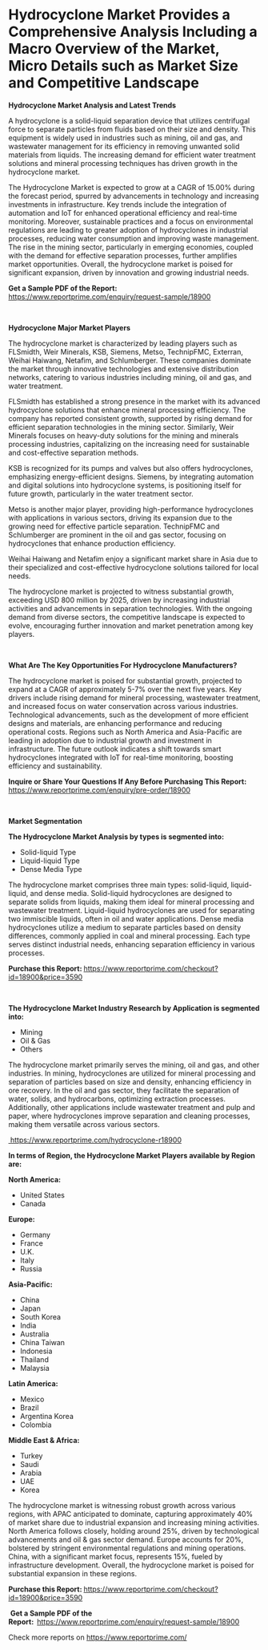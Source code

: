 <p><h1>Hydrocyclone Market Provides a Comprehensive Analysis Including a Macro Overview of the Market, Micro Details such as Market Size and Competitive Landscape</h1></p><p><strong>Hydrocyclone Market Analysis and Latest Trends</strong></p>
<p><p>A hydrocyclone is a solid-liquid separation device that utilizes centrifugal force to separate particles from fluids based on their size and density. This equipment is widely used in industries such as mining, oil and gas, and wastewater management for its efficiency in removing unwanted solid materials from liquids. The increasing demand for efficient water treatment solutions and mineral processing techniques has driven growth in the hydrocyclone market.</p><p>The Hydrocyclone Market is expected to grow at a CAGR of 15.00% during the forecast period, spurred by advancements in technology and increasing investments in infrastructure. Key trends include the integration of automation and IoT for enhanced operational efficiency and real-time monitoring. Moreover, sustainable practices and a focus on environmental regulations are leading to greater adoption of hydrocyclones in industrial processes, reducing water consumption and improving waste management. The rise in the mining sector, particularly in emerging economies, coupled with the demand for effective separation processes, further amplifies market opportunities. Overall, the hydrocyclone market is poised for significant expansion, driven by innovation and growing industrial needs.</p></p>
<p><strong>Get a Sample PDF of the Report:&nbsp;</strong> <a href="https://www.reportprime.com/enquiry/request-sample/18900?utm_campaign=2647&utm_medium=2&utm_source=Github&utm_content=ia&utm_term=19032025&utm_id=hydrocyclone">https://www.reportprime.com/enquiry/request-sample/18900</a></p>
<p>&nbsp;</p>
<p><strong>Hydrocyclone Major Market Players</strong></p>
<p><p>The hydrocyclone market is characterized by leading players such as FLSmidth, Weir Minerals, KSB, Siemens, Metso, TechnipFMC, Exterran, Weihai Haiwang, Netafim, and Schlumberger. These companies dominate the market through innovative technologies and extensive distribution networks, catering to various industries including mining, oil and gas, and water treatment.</p><p>FLSmidth has established a strong presence in the market with its advanced hydrocyclone solutions that enhance mineral processing efficiency. The company has reported consistent growth, supported by rising demand for efficient separation technologies in the mining sector. Similarly, Weir Minerals focuses on heavy-duty solutions for the mining and minerals processing industries, capitalizing on the increasing need for sustainable and cost-effective separation methods.</p><p>KSB is recognized for its pumps and valves but also offers hydrocyclones, emphasizing energy-efficient designs. Siemens, by integrating automation and digital solutions into hydrocyclone systems, is positioning itself for future growth, particularly in the water treatment sector.</p><p>Metso is another major player, providing high-performance hydrocyclones with applications in various sectors, driving its expansion due to the growing need for effective particle separation. TechnipFMC and Schlumberger are prominent in the oil and gas sector, focusing on hydrocyclones that enhance production efficiency.</p><p>Weihai Haiwang and Netafim enjoy a significant market share in Asia due to their specialized and cost-effective hydrocyclone solutions tailored for local needs.</p><p>The hydrocyclone market is projected to witness substantial growth, exceeding USD 800 million by 2025, driven by increasing industrial activities and advancements in separation technologies. With the ongoing demand from diverse sectors, the competitive landscape is expected to evolve, encouraging further innovation and market penetration among key players.</p></p>
<p>&nbsp;</p>
<p><strong>What Are The Key Opportunities For Hydrocyclone Manufacturers?</strong></p>
<p><p>The hydrocyclone market is poised for substantial growth, projected to expand at a CAGR of approximately 5-7% over the next five years. Key drivers include rising demand for mineral processing, wastewater treatment, and increased focus on water conservation across various industries. Technological advancements, such as the development of more efficient designs and materials, are enhancing performance and reducing operational costs. Regions such as North America and Asia-Pacific are leading in adoption due to industrial growth and investment in infrastructure. The future outlook indicates a shift towards smart hydrocyclones integrated with IoT for real-time monitoring, boosting efficiency and sustainability.</p></p>
<p><strong>Inquire or Share Your Questions If Any Before Purchasing This Report:</strong> <a href="https://www.reportprime.com/enquiry/pre-order/18900?utm_campaign=2647&utm_medium=2&utm_source=Github&utm_content=ia&utm_term=19032025&utm_id=hydrocyclone">https://www.reportprime.com/enquiry/pre-order/18900</a></p>
<p>&nbsp;</p>
<p><strong>Market Segmentation</strong></p>
<p><strong>The Hydrocyclone Market Analysis by types is segmented into:</strong></p>
<p><ul><li>Solid-liquid Type</li><li>Liquid-liquid Type</li><li>Dense Media Type</li></ul></p>
<p><p>The hydrocyclone market comprises three main types: solid-liquid, liquid-liquid, and dense media. Solid-liquid hydrocyclones are designed to separate solids from liquids, making them ideal for mineral processing and wastewater treatment. Liquid-liquid hydrocyclones are used for separating two immiscible liquids, often in oil and water applications. Dense media hydrocyclones utilize a medium to separate particles based on density differences, commonly applied in coal and mineral processing. Each type serves distinct industrial needs, enhancing separation efficiency in various processes.</p></p>
<p><strong>Purchase this Report:&nbsp;</strong><a href="https://www.reportprime.com/checkout?id=18900&price=3590&utm_campaign=2647&utm_medium=2&utm_source=Github&utm_content=ia&utm_term=19032025&utm_id=hydrocyclone">https://www.reportprime.com/checkout?id=18900&price=3590</a></p>
<p>&nbsp;</p>
<p><strong>The Hydrocyclone Market Industry Research by Application is segmented into:</strong></p>
<p><ul><li>Mining</li><li>Oil & Gas</li><li>Others</li></ul></p>
<p><p>The hydrocyclone market primarily serves the mining, oil and gas, and other industries. In mining, hydrocyclones are utilized for mineral processing and separation of particles based on size and density, enhancing efficiency in ore recovery. In the oil and gas sector, they facilitate the separation of water, solids, and hydrocarbons, optimizing extraction processes. Additionally, other applications include wastewater treatment and pulp and paper, where hydrocyclones improve separation and cleaning processes, making them versatile across various sectors.</p></p>
<p><a href="https://www.reportprime.com/hydrocyclone-r18900?utm_campaign=2647&utm_medium=2&utm_source=Github&utm_content=ia&utm_term=19032025&utm_id=hydrocyclone">&nbsp;https://www.reportprime.com/hydrocyclone-r18900</a></p>
<p><strong>In terms of Region, the Hydrocyclone Market Players available by Region are:</strong></p>
<p>
    <p> <strong> North America: </strong>
        <ul>
            <li>United States</li>
            <li>Canada</li>
        </ul>
        </p> 
    <p> <strong> Europe: </strong>
        <ul>
            <li>Germany</li>
            <li>France</li>
            <li>U.K.</li>
            <li>Italy</li>
            <li>Russia</li>
        </ul>
        </p> 
    <p> <strong> Asia-Pacific: </strong>
        <ul>
            <li>China</li>
            <li>Japan</li>
            <li>South Korea</li>
            <li>India</li>
            <li>Australia</li>
            <li>China Taiwan</li>
            <li>Indonesia</li>
            <li>Thailand</li>
            <li>Malaysia</li>
        </ul>
        </p> 
    <p> <strong> Latin America: </strong>
        <ul>
            <li>Mexico</li>
            <li>Brazil</li>
            <li>Argentina Korea</li>
            <li>Colombia</li>
        </ul>
        </p> 
    <p> <strong> Middle East & Africa: </strong>
        <ul>
            <li>Turkey</li>
            <li>Saudi</li>
            <li>Arabia</li>
            <li>UAE</li>
            <li>Korea</li>
        </ul>
    </p>
    </p>
<p><p>The hydrocyclone market is witnessing robust growth across various regions, with APAC anticipated to dominate, capturing approximately 40% of market share due to industrial expansion and increasing mining activities. North America follows closely, holding around 25%, driven by technological advancements and oil & gas sector demand. Europe accounts for 20%, bolstered by stringent environmental regulations and mining operations. China, with a significant market focus, represents 15%, fueled by infrastructure development. Overall, the hydrocyclone market is poised for substantial expansion in these regions.</p></p>
<p><strong>Purchase this Report: </strong><a href="https://www.reportprime.com/checkout?id=18900&price=3590&utm_campaign=2647&utm_medium=2&utm_source=Github&utm_content=ia&utm_term=19032025&utm_id=hydrocyclone">https://www.reportprime.com/checkout?id=18900&price=3590</a></p>
<p>&nbsp;<strong>Get a Sample PDF of the Report:&nbsp;&nbsp;</strong><a href="https://www.reportprime.com/enquiry/request-sample/18900?utm_campaign=2647&utm_medium=2&utm_source=Github&utm_content=ia&utm_term=19032025&utm_id=hydrocyclone">https://www.reportprime.com/enquiry/request-sample/18900</a></p>
<p><strong></strong></p>
<p>Check more reports on <a href="https://www.reportprime.com/?utm_campaign=2647&utm_medium=2&utm_source=Github&utm_content=ia&utm_term=19032025&utm_id=hydrocyclone">https://www.reportprime.com/</a></p>